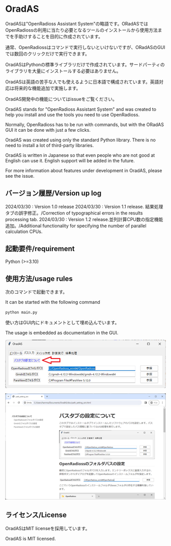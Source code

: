 # OradAS
OradASは"OpenRadioss Assistant System"の略語です。ORadASではOpenRadiossの利用に当たり必要となるツールのインストールから使用方法までを手助けすることを目的に作成されています。

通常、OpenRadiossはコマンドで実行しないといけないですが、ORadASのGUIでは数回のクリックだけで実行できます。

OradASはPythonの標準ライブラリだけで作成されています。サードパーティのライブラリを大量にインストールする必要はありません。

OradASは英語の苦手な人でも使えるように日本語で構成されています。英語対応は将来的な機能追加で実施します。

OradAS開発中の機能についてはissueをご覧ください。



OradAS stands for "OpenRadioss Assistant System" and was created to help you install and use the tools you need to use OpenRadioss.

Normally, OpenRadioss has to be run with commands, but with the ORadAS GUI it can be done with just a few clicks.

OradAS was created using only the standard Python library. There is no need to install a lot of third-party libraries.

OradAS is written in Japanese so that even people who are not good at English can use it. English support will be added in the future.

For more information about features under development in OradAS, please see the issue.

## バージョン履歴/Version up log

2024/03/30 : Version 1.0 release
2024/03/30 : Version 1.1 release. 結果処理タブの誤字修正。/Correction of typographical errors in the results processing tab.
2024/03/30 : Version 1.2 release.並列計算CPU数の指定機能追加。/Additional functionality for specifying the number of parallel calculation CPUs.

## 起動要件/requirement

Python (>=3.10)

## 使用方法/usage rules

次のコマンドで起動できます。

It can be started with the following command

`python main.py`

使い方はGUI内にドキュメントとして埋め込んでいます。

The usage is embedded as documentation in the GUI.

![image-20240330143446024](./assets/image-20240330143446024.png)

![image-20240330143523924](./assets/image-20240330143523924.png)

## ライセンス/License

OradASはMIT licenseを採用しています。

OradAS is MIT licensed.
